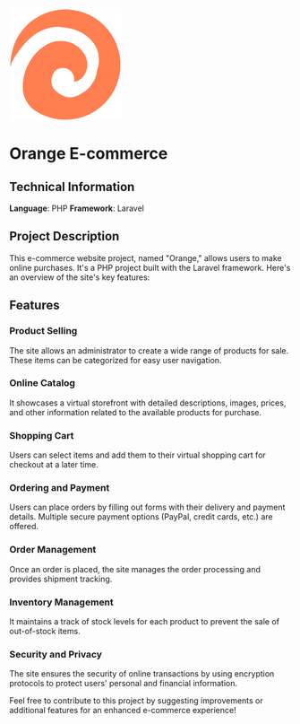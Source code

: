 <img src="./public/assets/public/img/logo.svg" height="200px" width="200px"/>

# Orange E-commerce

## Technical Information
**Language**: PHP
**Framework**: Laravel

## Project Description
This e-commerce website project, named "Orange," allows users to make online purchases. It's a PHP project built with the Laravel framework. Here's an overview of the site's key features:

## Features
### Product Selling
The site allows an administrator to create a wide range of products for sale. These items can be categorized for easy user navigation.

### Online Catalog
It showcases a virtual storefront with detailed descriptions, images, prices, and other information related to the available products for purchase.

### Shopping Cart
Users can select items and add them to their virtual shopping cart for checkout at a later time.

### Ordering and Payment
Users can place orders by filling out forms with their delivery and payment details. Multiple secure payment options (PayPal, credit cards, etc.) are offered.

### Order Management
Once an order is placed, the site manages the order processing and provides shipment tracking.

### Inventory Management
It maintains a track of stock levels for each product to prevent the sale of out-of-stock items.

### Security and Privacy
The site ensures the security of online transactions by using encryption protocols to protect users' personal and financial information.

Feel free to contribute to this project by suggesting improvements or additional features for an enhanced e-commerce experience!
